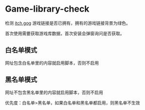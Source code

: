 # Game-library-check

检测 [itch](https://itch.io/),[gog](https://www.gog.com/) 游戏链接是否已拥有，拥有的游戏链接背景为绿色。

首次使用需要获取游戏库数据，首次安装会弹窗询问是否获取。

## 白名单模式

网址包含白名单里的内容就启用脚本，否则不启用

## 黑名单模式

网址不包含黑名单里的内容就启用脚本，否则不启用

优先度：白名单>黑名单，如果白名单和黑名单都启用，则黑名单不生效